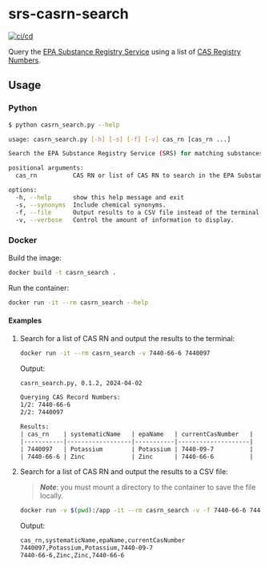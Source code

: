 # srs-casrn-search

[![ci/cd](https://github.com/geocoug/srs-casrn-search/workflows/ci-cd/badge.svg)](https://github.com/geocoug/srs-casrn-search/actions/workflows/ci-cd.yml)

Query the [EPA Substance Registry Service](https://cdxapps.epa.gov/oms-substance-registry-services) using a list of [CAS Registry Numbers](https://en.wikipedia.org/wiki/CAS_Registry_Number).

## Usage

### Python

```sh
$ python casrn_search.py --help

usage: casrn_search.py [-h] [-s] [-f] [-v] cas_rn [cas_rn ...]

Search the EPA Substance Registry Service (SRS) for matching substances based on CAS RN and display results as a markdown table in the terminal. Version 0.1.2, 2024-04-02

positional arguments:
  cas_rn          CAS RN or list of CAS RN to search in the EPA Substance Registry Service (SRS).

options:
  -h, --help      show this help message and exit
  -s, --synonyms  Include chemical synonyms.
  -f, --file      Output results to a CSV file instead of the terminal.
  -v, --verbose   Control the amount of information to display.
```

### Docker

Build the image:

```sh
docker build -t casrn_search .
```

Run the container:

```sh
docker run -it --rm casrn_search --help
```

#### Examples

1. Search for a list of CAS RN and output the results to the terminal:

    ```sh
    docker run -it --rm casrn_search -v 7440-66-6 7440097
    ```

    Output:

    ```txt
    casrn_search.py, 0.1.2, 2024-04-02

    Querying CAS Record Numbers:
    1/2: 7440-66-6
    2/2: 7440097

    Results:
    | cas_rn    | systematicName   | epaName   | currentCasNumber   |
    |-----------|------------------|-----------|--------------------|
    | 7440097   | Potassium        | Potassium | 7440-09-7          |
    | 7440-66-6 | Zinc             | Zinc      | 7440-66-6          |
    ```

2. Search for a list of CAS RN and output the results to a CSV file:

    > ***Note***: you must mount a directory to the container to save the file locally.

    ```sh
    docker run -v $(pwd):/app -it --rm casrn_search -v -f 7440-66-6 7440097
    ```

    Output:

    ```txt
    cas_rn,systematicName,epaName,currentCasNumber
    7440097,Potassium,Potassium,7440-09-7
    7440-66-6,Zinc,Zinc,7440-66-6
    ```
